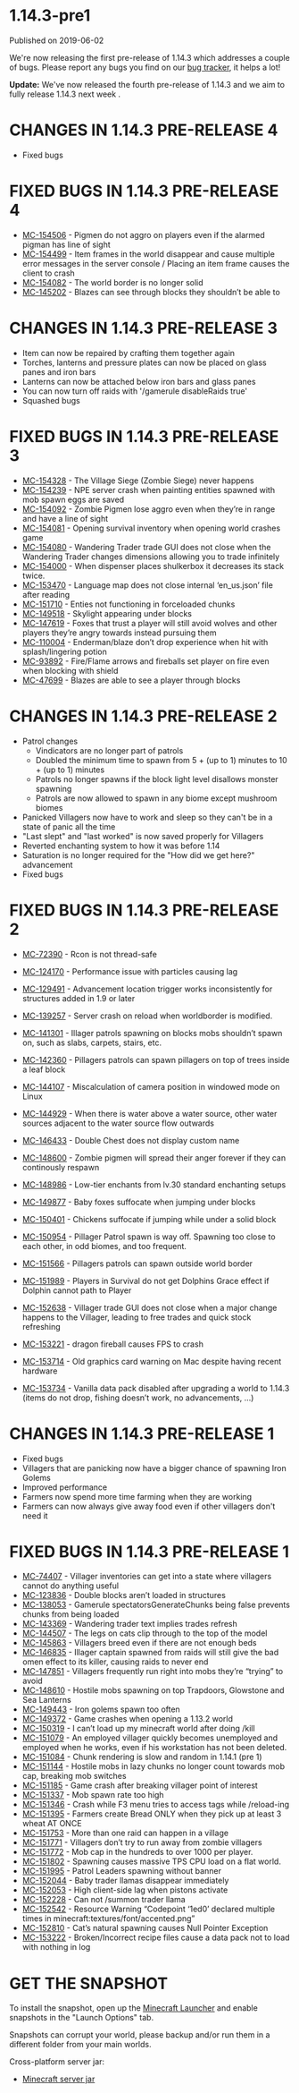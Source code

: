 # 1.14.3-pre1
Published on 2019-06-02

We're now releasing the first pre-release of 1.14.3 which addresses a couple
of bugs. Please report any bugs you find on our [bug
tracker](https://bugs.mojang.com/browse/MC), it helps a lot!

**Update:** We've now released the fourth pre-release of 1.14.3 and we aim to
fully release 1.14.3 next week .

# CHANGES IN 1.14.3 PRE-RELEASE 4  

  * Fixed bugs

# FIXED BUGS IN 1.14.3 PRE-RELEASE 4

  * [MC-154506](https://bugs.mojang.com/browse/MC-154506) \- Pigmen do not aggro on players even if the alarmed pigman has line of sight
  * [MC-154499](https://bugs.mojang.com/browse/MC-154499) \- Item frames in the world disappear and cause multiple error messages in the server console / Placing an item frame causes the client to crash
  * [MC-154082](https://bugs.mojang.com/browse/MC-154082) \- The world border is no longer solid
  * [MC-145202](https://bugs.mojang.com/browse/MC-145202) \- Blazes can see through blocks they shouldn’t be able to

# CHANGES IN 1.14.3 PRE-RELEASE 3  

  * Item can now be repaired by crafting them together again
  * Torches, lanterns and pressure plates can now be placed on glass panes and iron bars
  * Lanterns can now be attached below iron bars and glass panes
  * You can now turn off raids with '/gamerule disableRaids true'
  * Squashed bugs

# FIXED BUGS IN 1.14.3 PRE-RELEASE 3

  * [MC-154328](https://bugs.mojang.com/browse/MC-154328) \- The Village Siege (Zombie Siege) never happens
  * [MC-154239](https://bugs.mojang.com/browse/MC-154239) \- NPE server crash when painting entities spawned with mob spawn eggs are saved
  * [MC-154092](https://bugs.mojang.com/browse/MC-154092) \- Zombie Pigmen lose aggro even when they’re in range and have a line of sight
  * [MC-154081](https://bugs.mojang.com/browse/MC-154081) \- Opening survival inventory when opening world crashes game
  * [MC-154080](https://bugs.mojang.com/browse/MC-154080) \- Wandering Trader trade GUI does not close when the Wandering Trader changes dimensions allowing you to trade infinitely
  * [MC-154000](https://bugs.mojang.com/browse/MC-154000) \- When dispenser places shulkerbox it decreases its stack twice.
  * [MC-153470](https://bugs.mojang.com/browse/MC-153470) \- Language map does not close internal ‘en_us.json’ file after reading
  * [MC-151710](https://bugs.mojang.com/browse/MC-151710) \- Enties not functioning in forceloaded chunks
  * [MC-149518](https://bugs.mojang.com/browse/MC-149518) \- Skylight appearing under blocks
  * [MC-147619](https://bugs.mojang.com/browse/MC-147619) \- Foxes that trust a player will still avoid wolves and other players they’re angry towards instead pursuing them
  * [MC-110004](https://bugs.mojang.com/browse/MC-110004) \- Enderman/blaze don’t drop experience when hit with splash/lingering potion
  * [MC-93892](https://bugs.mojang.com/browse/MC-93892) \- Fire/Flame arrows and fireballs set player on fire even when blocking with shield
  * [MC-47699](https://bugs.mojang.com/browse/MC-47699) \- Blazes are able to see a player through blocks

# CHANGES IN 1.14.3 PRE-RELEASE 2  

  * Patrol changes
    * Vindicators are no longer part of patrols
    * Doubled the minimum time to spawn from 5 + (up to 1) minutes to 10 + (up to 1) minutes
    * Patrols no longer spawns if the block light level disallows monster spawning
    * Patrols are now allowed to spawn in any biome except mushroom biomes
  * Panicked Villagers now have to work and sleep so they can't be in a state of panic all the time
  * "Last slept" and "last worked" is now saved properly for Villagers
  * Reverted enchanting system to how it was before 1.14
  * Saturation is no longer required for the "How did we get here?" advancement
  * Fixed bugs

# FIXED BUGS IN 1.14.3 PRE-RELEASE 2

  * [MC-72390](https://bugs.mojang.com/browse/MC-72390) \- Rcon is not thread-safe  

  * [MC-124170](https://bugs.mojang.com/browse/MC-124170) \- Performance issue with particles causing lag
  * [MC-129491](https://bugs.mojang.com/browse/MC-129491) \- Advancement location trigger works inconsistently for structures added in 1.9 or later
  * [MC-139257](https://bugs.mojang.com/browse/MC-139257) \- Server crash on reload when worldborder is modified.
  * [MC-141301](https://bugs.mojang.com/browse/MC-141301) \- Illager patrols spawning on blocks mobs shouldn’t spawn on, such as slabs, carpets, stairs, etc.
  * [MC-142360](https://bugs.mojang.com/browse/MC-142360) \- Pillagers patrols can spawn pillagers on top of trees inside a leaf block
  * [MC-144107](https://bugs.mojang.com/browse/MC-144107) \- Miscalculation of camera position in windowed mode on Linux
  * [MC-144929](https://bugs.mojang.com/browse/MC-144929) \- When there is water above a water source, other water sources adjacent to the water source flow outwards
  * [MC-146433](https://bugs.mojang.com/browse/MC-146433) \- Double Chest does not display custom name
  * [MC-148600](https://bugs.mojang.com/browse/MC-148600) \- Zombie pigmen will spread their anger forever if they can continously respawn
  * [MC-148986](https://bugs.mojang.com/browse/MC-148986) \- Low-tier enchants from lv.30 standard enchanting setups
  * [MC-149877](https://bugs.mojang.com/browse/MC-149877) \- Baby foxes suffocate when jumping under blocks
  * [MC-150401](https://bugs.mojang.com/browse/MC-150401) \- Chickens suffocate if jumping while under a solid block
  * [MC-150954](https://bugs.mojang.com/browse/MC-150954) \- Pillager Patrol spawn is way off. Spawning too close to each other, in odd biomes, and too frequent.
  * [MC-151566](https://bugs.mojang.com/browse/MC-151566) \- Pillagers patrols can spawn outside world border
  * [MC-151989](https://bugs.mojang.com/browse/MC-151989) \- Players in Survival do not get Dolphins Grace effect if Dolphin cannot path to Player
  * [MC-152638](https://bugs.mojang.com/browse/MC-152638) \- Villager trade GUI does not close when a major change happens to the Villager, leading to free trades and quick stock refreshing
  * [MC-153221](https://bugs.mojang.com/browse/MC-153221) \- dragon fireball causes FPS to crash
  * [MC-153714](https://bugs.mojang.com/browse/MC-153714) \- Old graphics card warning on Mac despite having recent hardware
  * [MC-153734](https://bugs.mojang.com/browse/MC-153734) \- Vanilla data pack disabled after upgrading a world to 1.14.3 (items do not drop, fishing doesn’t work, no advancements, …)

# CHANGES IN 1.14.3 PRE-RELEASE 1  

  * Fixed bugs
  * Villagers that are panicking now have a bigger chance of spawning Iron Golems
  * Improved performance
  * Farmers now spend more time farming when they are working
  * Farmers can now always give away food even if other villagers don't need it

# FIXED BUGS IN 1.14.3 PRE-RELEASE 1

  * [MC-74407](https://bugs.mojang.com/browse/MC-74407) \- Villager inventories can get into a state where villagers cannot do anything useful
  * [MC-123836](https://bugs.mojang.com/browse/MC-123836) \- Double blocks aren’t loaded in structures
  * [MC-138053](https://bugs.mojang.com/browse/MC-138053) \- Gamerule spectatorsGenerateChunks being false prevents chunks from being loaded
  * [MC-143369](https://bugs.mojang.com/browse/MC-143369) \- Wandering trader text implies trades refresh
  * [MC-144507](https://bugs.mojang.com/browse/MC-144507) \- The legs on cats clip through to the top of the model
  * [MC-145863](https://bugs.mojang.com/browse/MC-145863) \- Villagers breed even if there are not enough beds
  * [MC-146835](https://bugs.mojang.com/browse/MC-146835) \- Illager captain spawned from raids will still give the bad omen effect to its killer, causing raids to never end
  * [MC-147851](https://bugs.mojang.com/browse/MC-147851) \- Villagers frequently run right into mobs they’re “trying” to avoid
  * [MC-148610](https://bugs.mojang.com/browse/MC-148610) \- Hostile mobs spawning on top Trapdoors, Glowstone and Sea Lanterns
  * [MC-149443](https://bugs.mojang.com/browse/MC-149443) \- Iron golems spawn too often
  * [MC-149372](https://bugs.mojang.com/browse/MC-149372) \- Game crashes when opening a 1.13.2 world
  * [MC-150319](https://bugs.mojang.com/browse/MC-150319) \- I can’t load up my minecraft world after doing /kill
  * [MC-151079](https://bugs.mojang.com/browse/MC-151079) \- An employed villager quickly becomes unemployed and employed when he works, even if his workstation has not been deleted.
  * [MC-151084](https://bugs.mojang.com/browse/MC-151084) \- Chunk rendering is slow and random in 1.14.1 (pre 1)
  * [MC-151144](https://bugs.mojang.com/browse/MC-151144) \- Hostile mobs in lazy chunks no longer count towards mob cap, breaking mob switches
  * [MC-151185](https://bugs.mojang.com/browse/MC-151185) \- Game crash after breaking villager point of interest
  * [MC-151337](https://bugs.mojang.com/browse/MC-151337) \- Mob spawn rate too high
  * [MC-151346](https://bugs.mojang.com/browse/MC-151346) \- Crash while F3 menu tries to access tags while /reload-ing
  * [MC-151395](https://bugs.mojang.com/browse/MC-151395) \- Farmers create Bread ONLY when they pick up at least 3 wheat AT ONCE
  * [MC-151753](https://bugs.mojang.com/browse/MC-151753) \- More than one raid can happen in a village
  * [MC-151771](https://bugs.mojang.com/browse/MC-151771) \- Villagers don’t try to run away from zombie villagers
  * [MC-151772](https://bugs.mojang.com/browse/MC-151772) \- Mob cap in the hundreds to over 1000 per player.
  * [MC-151802](https://bugs.mojang.com/browse/MC-151802) \- Spawning causes massive TPS CPU load on a flat world.
  * [MC-151995](https://bugs.mojang.com/browse/MC-151995) \- Patrol Leaders spawning without banner
  * [MC-152044](https://bugs.mojang.com/browse/MC-152044) \- Baby trader llamas disappear immediately
  * [MC-152053](https://bugs.mojang.com/browse/MC-152053) \- High client-side lag when pistons activate
  * [MC-152228](https://bugs.mojang.com/browse/MC-152228) \- Can not /summon trader llama
  * [MC-152542](https://bugs.mojang.com/browse/MC-152542) \- Resource Warning “Codepoint ‘1ed0’ declared multiple times in minecraft:textures/font/accented.png”
  * [MC-152810](https://bugs.mojang.com/browse/MC-152810) \- Cat’s natural spawning causes Null Pointer Exception
  * [MC-153222](https://bugs.mojang.com/browse/MC-153222) \- Broken/Incorrect recipe files cause a data pack not to load with nothing in log

# GET THE SNAPSHOT

To install the snapshot, open up the [Minecraft
Launcher](https://minecraft.net/download) and enable snapshots in the "Launch
Options" tab.

Snapshots can corrupt your world, please backup and/or run them in a different
folder from your main worlds.

Cross-platform server jar:

  * [Minecraft server jar](https://launcher.mojang.com/v1/objects/d5397db937499277165abb27f8af04885be8b6b6/server.jar)


